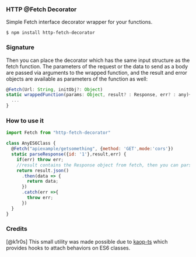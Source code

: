 ### HTTP @Fetch Decorator

Simple Fetch interface decorator wrapper for your functions.

`$ npm install http-fetch-decorator`

### Signature

Then you can place the decorator which has the same input structure as the fetch function. The parameters of the request or the data to send as a body are passed via arguments to the wrapped function, and the result and error objects are available as parameters of the function as well:

```js
@Fetch(Url: String, initObj?: Object)
static wrappedFunction(params: Object, result? : Response, err? : any){
  ...
}

```

### How to use it

```js
import Fetch from "http-fetch-decorator"

class AnyES6Class {
  @Fetch("apiexample/getsomething", {method: 'GET',mode:'cors'})
  static parseResponse({id: '1'},result,err) {
    if(err) throw err;
    //result contains the Response object from fetch, then you can parse it as a json for example
    return result.json()
      .then(data => {
        return data;
      })
      .catch(err =>{
        throw err;
      })
  }
}
```


### Credits
[@k1r0s] This small utility was made possible due to [kaop-ts](https://github.com/k1r0s/kaop-ts) which provides hooks to attach behaviors on ES6 classes.